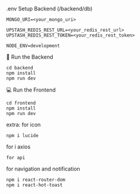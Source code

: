 .env Setup
Backend (/backend/db)
```
MONGO_URI=<your_mongo_uri>

UPSTASH_REDIS_REST_URL=<your_redis_rest_url>
UPSTASH_REDIS_REST_TOKEN=<your_redis_rest_token>

NODE_ENV=development

```

🔧 Run the Backend

```
cd backend
npm install
npm run dev
```

💻 Run the Frontend
```
cd frontend
npm install
npm run dev
```

extra:
for icon
```
npm i lucide
```

for i axios
```
for api
```
for navigation and notification
```
npm i react-router-dom
npm i react-hot-toast
```
